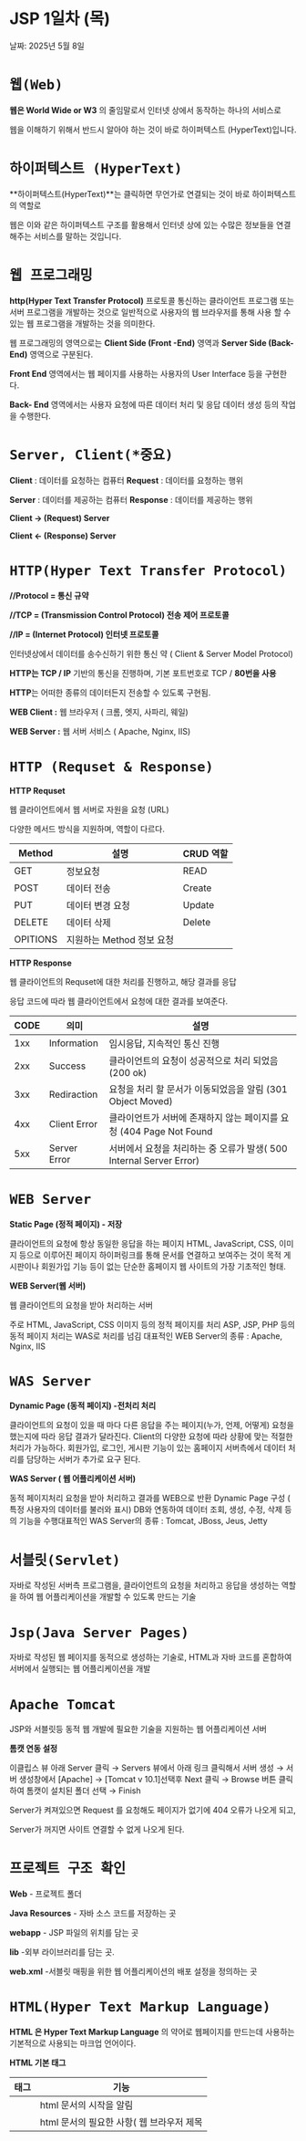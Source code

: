 # JSP 1일차 (목)

날짜: 2025년 5월 8일

# `웹(Web)`

**웹은 World Wide or W3** 의 줄임말로서 인터넷 상에서 동작하는 하나의 서비스로

웹을 이해하기 위해서 반드시 알아야 하는 것이 바로 하이퍼텍스트 (HyperText)입니다.

# `하이퍼텍스트 (HyperText)`

**하이퍼텍스트(HyperText)**는 클릭하면 무언가로 연결되는 것이 바로 하이퍼텍스트의 역할로

웹은 이와 같은 하이퍼텍스트 구조를 활용해서 인터넷 상에 있는 수많은 정보들을 연결해주는 서비스를 말하는 것입니다.

# **`웹 프로그래밍`**

**http(Hyper Text Transfer Protocol)** 프로토콜 통신하는 클라이언트 프로그램 또는 서버 프로그램을 개발하는 것으로 일반적으로 사용자의 웹 브라우저를 통해 사용 할 수 있는 웹 프로그램을 개발하는 것을 의미한다.

웹 프로그래밍의 영역으로는 **Client Side (Front -End)** 영역과 **Server Side (Back- End)** 영역으로 구분된다.

**Front End** 영역에서는 웹 페이지를 사용하는 사용자의 User Interface 등을 구현한다.

**Back- End** 영역에서는 사용자 요청에 따른 데이터 처리 및 응답 데이터 생성 등의 작업을 수행한다.

# `Server, Client(*중요)`

**Client** : 데이터를 요청하는 컴퓨터           **Request** : 데이터를 요청하는 행위

**Server** : 데이터를 제공하는 컴퓨터          **Response** :  데이터를 제공하는 행위

**Client      → (Request)     Server**

**Client      ← (Response)  Server**

# `HTTP(Hyper Text Transfer Protocol)`

**//Protocol = 통신 규약**

**//TCP = (Transmission Control Protocol)  전송 제어 프로토콜**

**//IP = (Internet Protocol) 인터넷 프로토콜**

인터넷상에서 데이터를 송수신하기 위한 통신 약 ( Client & Server Model Protocol)

**HTTP는 TCP / IP** 기반의 통신을 진행하며, 기본 포트번호로 TCP / **80번을 사용**

**HTTP**는 어떠한 종류의 데이터든지 전송할 수 있도록 구현됨.

**WEB Client :** 웹 브라우저 ( 크롬, 엣지, 사파리, 웨일)

**WEB Server :** 웹 서버 서비스 ( Apache, Nginx, IIS)

# `HTTP (Requset & Response)`

**HTTP Requset** 

웹 클라이언트에서 웹 서버로 자원을 요청 (URL)

다양한 메서드 방식을 지원하며, 역할이 다르다.

| Method | 설명 | CRUD 역할   |
| --- | --- | --- |
| GET   | 정보요청  | READ |
| POST  | 데이터 전송 | Create |
| PUT | 데이터 변경 요청 | Update |
| DELETE  | 데이터 삭제 | Delete |
| OPITIONS | 지원하는 Method 정보 요청 |  |

**HTTP Response**

웹 클라이언트의 Requset에 대한 처리를 진행하고, 해당 결과를 응답

응답 코드에 따라 웹 클라이언트에서 요청에 대한 결과를 보여준다.

| CODE  | 의미 | 설명 |
| --- | --- | --- |
| 1xx |  Information | 임시응답, 지속적인 통신 진행 |
| 2xx | Success  | 클라이언트의 요청이 성공적으로 처리 되었음 (200 ok) |
| 3xx | Rediraction    | 요청을 처리 할 문서가 이동되었음을 알림 (301 Object Moved) |
| 4xx | Client Error | 클라이언트가 서버에 존재하지 않는 페이지를 요청 (404 Page Not Found |
| 5xx | Server Error | 서버에서 요청을 처리하는 중 오류가 발생( 500 Internal Server Error) |

# `WEB Server`

**Static Page (정적 페이지) - 저장**

클라이언트의 요청에 항상 동일한 응답을 하는 페이지 HTML, JavaScript, CSS, 이미지 등으로 이루어진 페이지 하이퍼링크를 통해 문서를 연결하고 보여주는 것이 목적 게시판이나 회원가입 기능 등이 없는 단순한 홈페이지 웹 사이트의 가장 기초적인 형태.

**WEB Server(웹 서버)**

웹 클라이언트의 요청을 받아 처리하는 서버

주로 HTML, JavaScript, CSS 이미지 등의 정적 페이지를 처리 ASP, JSP, PHP 등의 동적 페이지 처리는 WAS로 처리를 넘김 대표적인 WEB Server의 종류 : Apache, Nginx, IIS

# `WAS Server`

**Dynamic Page (동적 페이지) -전처리 처리**

클라이언트의 요청이 있을 때 마다 다른 응답을 주는 페이지(누가, 언제, 어떻게) 요청을 했는지에 따라 응답 결과가 달라진다. Client의 다양한 요청에 따라 상황에 맞는 적절한 처리가 가능하다. 회원가입, 로그인, 게시판 기능이 있는 홈페이지 서버측에서 데이터 처리를 담당하는 서버가 추가로 요구 된다.

**WAS Server ( 웹 어플리케이션 서버)**

동적 페이지처리 요청을 받아 처리하고 결과를 WEB으로 반환 Dynamic Page 구성 ( 특정 사용자의 데이터를 불러와 표시) DB와 연동하여 데이터 조회, 생성, 수정, 삭제 등의 기능을 수행대표적인 WAS Server의 종류 : Tomcat, JBoss, Jeus, Jetty

# **`서블릿(Servlet)`**

자바로 작성된 서버측 프로그램을, 클라이언트의 요청을 처리하고 응답을 생성하는 역할을 하여 웹 어플리케이션을 개발할 수 있도록 만드는 기술

# **`Jsp(Java Server Pages)`**

자바로 작성된 웹 페이지를 동적으로 생성하는 기술로, HTML과 자바 코드를 혼합하여 서버에서 실행되는 웹 어플리케이션을 개발

# `Apache Tomcat`

JSP와 서블릿등 동적 웹 개발에 필요한 기술을 지원하는 웹 어플리케이션 서버

**톰캣 연동 설정**

이클립스 뷰 아래 Server 클릭 → Servers 뷰에서 아래 링크 클릭해서 서버 생성 → 서버 생성창에서 [Apache] → [Tomcat v 10.1]선택후 Next 클릭 → Browse 버튼 클릭하여 톰캣이 설치된 폴더 선택 → Finish

Server가 켜져있으면 Request 를 요청해도 페이지가 없기에 404 오류가 나오게 되고,

Server가 꺼지면 사이트 연결할 수 없게 나오게 된다.

# `프로젝트 구조 확인`

**Web** - 프로젝트 폴더

**Java Resources** - 자바 소스 코드를 저장하는 곳

**webapp** - JSP 파일의 위치를 담는 곳

**lib** -외부 라이브러리를 담는 곳.

**web.xml** -서블릿 매핑을 위한 웹 어플리케이션의 배포 설정을 정의하는 곳

# `HTML(Hyper Text Markup Language)`

**HTML 은 Hyper Text Markup Language** 의 약어로 웹페이지를 만드는데 사용하는 기본적으로 사용되는 마크업 언어이다.

**HTML 기본 태그**

| 태그 | 기능 |
| --- | --- |
| <html> | html 문서의 시작을 알림 |
| <head> | html 문서의 필요한 사항( 웹 브라우저 제목 <title>, 한글 문자셋<meta>등..) |
| <meta> | html문서의 내용, 키워드,작성자,사용할 문자셋 등 문서의 포괄적인 내용을 기재 |
| <title> | 웹 브라우저의 상단 탭에 나타나는 문서의 제목 |
| <body> | 웹 브라우저 메인 화면에 들어갈 내용물들(text,image,video등) |

# `CSS( Cascading Style Sheets)`

**CSS**는 HTML 태그를 보조하여 웹 페이지를 꾸미는 역할로 폰트 글꼴, 폰트 색, 폰트 크기 등 을 지정하며, 웹 페이지의 배경 색상, 배경 이미지를 삽입하고 글자나 이미지 등의 요소를 배치하는 대도 사용됨.

# `단락 나누기 → 단락 태그 [p]`

# `글씨 두껍게 하기 → 글씨 두께 태그 [b]`

```
<h3>리그오브레전드</h3>
<h5>제작 라이엇 게임즈</h5>

<h2><b>리그 오브 레전드</b>는 세계 최고의 <b>MOBA(Multiplayer Online Battle Arena)</b>게임입니다. 끝없이 이어지는 실시간 전투와 협동을 통한 팀플레이
RTS와 RPG를 하나의 게임에서 동시에 즐길 수 있는 새로운 장르의 온라인 게임입니다. 두 팀은 각기 독특한 특성과 플레이스타일을 자랑하는 강력한
챔피언을 소환하여 다양한 모드의 전장에서 정면 대결을 펼칩니다. 신규 챔피언이 끊임없이 추가되며, 지속적인 업데이트가 이루어지고 흥미진진한
e 스포츠 대회의 중심이기도 한 <b>리그 오브 레전드에서 많은 동료 소환들과 함께 박진감 넘치는 전투를 즐겨보세요!</h2>

```

# `글 제목 만들기 => 제목 태그[h1 -> h6]`

```
<h1>글 제목1</h1>
<h2>글 제목1</h2>
<h3>글 제목1</h3>
<h4>글 제목1</h4>
<h5>글 제목1</h5>
<h6>글 제목1</h6>

```

# `줄 바꿈과 공백 삽입하기 -> 엔터(br)와 스페이스바(&nbsp;)<br>`

-br 태그는 줄 바꿈 처리 된다.<br>

```
<h3><b>리그오브레전드</b></h3>

<h5>제작 라이엇 게임즈</h5>
<h2><b>리그&nbsp;&nbsp;&nbsp;&nbsp;&nbsp;오브레전드</b>는 세계 최고의 <b>MOBA(Multiplayer Online Battle Arena)</b>게임입니다.</h2>

```